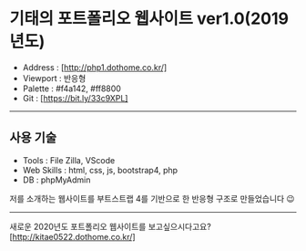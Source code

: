 # 기태의 포트폴리오 웹사이트 ver1.0(2019년도)

- Address  : [http://php1.dothome.co.kr/]
- Viewport : 반응형
- Palette  : #f4a142, #ff8800
- Git	   : [https://bit.ly/33c9XPL]

----------

## 사용 기술

- Tools : File Zilla, VScode
- Web Skills : html, css, js, bootstrap4, php
- DB : phpMyAdmin

저를 소개하는 웹사이트를 부트스트랩 4를 기반으로 한 반응형 구조로 만들었습니다 😉

----------

새로운 2020년도 포트폴리오 웹사이트를 보고싶으시다고요?
[http://kitae0522.dothome.co.kr/]
